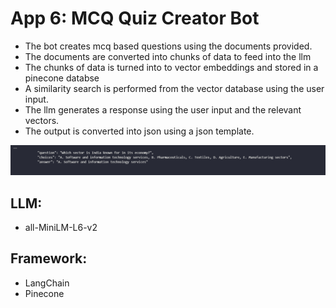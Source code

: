 # App 6: MCQ Quiz Creator Bot
+ The bot creates mcq based questions using the documents provided.
+ The documents are converted into chunks of data to feed into the llm
+ The chunks of data is turned into to vector embeddings and stored in a pinecone databse
+ A similarity search is performed from the vector database using the user input.
+ The llm generates a response using the user input and the relevant vectors.
+ The output is converted into json using a json template.

![alt text](image.png)

## LLM:
+ all-MiniLM-L6-v2

## Framework:
+ LangChain
+ Pinecone